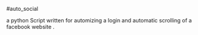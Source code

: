 #auto_social

a python Script written for automizing a login and automatic scrolling of a facebook website .
